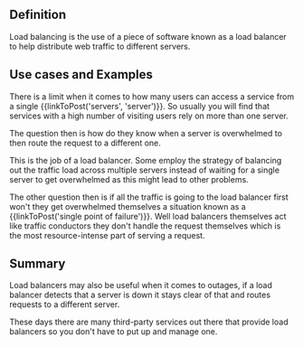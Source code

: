 ## Definition
Load balancing is the use of a piece of software known as a load balancer to help distribute web traffic to different servers.

## Use cases and Examples
There is a limit when it comes to how many users can access a service from a single {{linkToPost('servers', 'server')}}. So usually you will find that services with a high number of visiting users rely on more than one server. 

The question then is how do they know when a server is overwhelmed to then route the request to a different one. 

This is the job of a load balancer. Some employ the strategy of balancing out the traffic load across multiple servers instead of waiting for a single server to get overwhelmed as this might lead to other problems. 

The other question then is if all the traffic is going to the load balancer first won't they get overwhelmed themselves a situation known as a {{linkToPost('single point of failure')}}. Well load balancers themselves act like traffic conductors they don't handle the request themselves which is the most resource-intense part of serving a request.

## Summary
Load balancers may also be useful when it comes to outages, if a load balancer detects that a server is down it stays clear of that and routes requests to a different server.

These days there are many third-party services out there that provide load balancers so you don't have to put up and manage one.